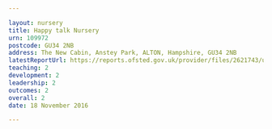 ```yaml
---

layout: nursery
title: Happy talk Nursery
urn: 109972
postcode: GU34 2NB
address: The New Cabin, Anstey Park, ALTON, Hampshire, GU34 2NB
latestReportUrl: https://reports.ofsted.gov.uk/provider/files/2621743/urn/109972.pdf
teaching: 2
development: 2
leadership: 2
outcomes: 2
overall: 2
date: 18 November 2016

---
```

